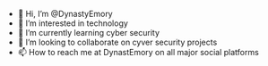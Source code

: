 - 👋 Hi, I’m @DynastyEmory
- 👀 I’m interested in technology
- 🌱 I’m currently learning cyber security
- 💞️ I’m looking to collaborate on cyver security projects
- 📫 How to reach me at DynastEmory on all major social platforms

<!---
DynastyEmory/DynastyEmory is a ✨ special ✨ repository because its `README.md` (this file) appears on your GitHub profile.
You can click the Preview link to take a look at your changes.
--->
